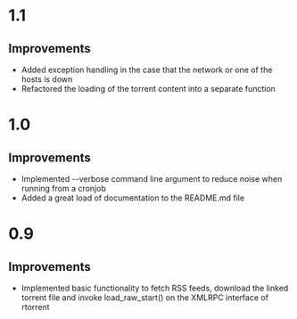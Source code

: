 # 1.1

## Improvements

* Added exception handling in the case that the network or one of the hosts is down
* Refactored the loading of the torrent content into a separate function

# 1.0

## Improvements

* Implemented --verbose command line argument to reduce noise when running from a cronjob
* Added a great load of documentation to the README.md file

# 0.9

## Improvements

* Implemented basic functionality to fetch RSS feeds, download the linked torrent file and invoke load_raw_start() on the XMLRPC interface of rtorrent

